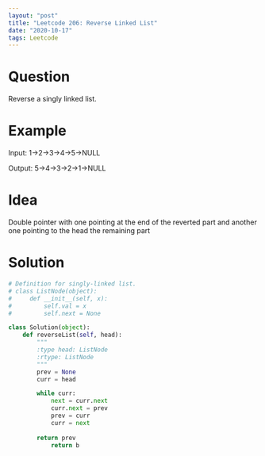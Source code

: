 ```yaml
---
layout: "post"
title: "Leetcode 206: Reverse Linked List"
date: "2020-10-17"
tags: Leetcode
---
```


# Question
Reverse a singly linked list.

# Example 
Input: 1->2->3->4->5->NULL 

Output: 5->4->3->2->1->NULL

# Idea
Double pointer with one pointing at the end of the reverted part and another one pointing to the head the remaining part

# Solution
```python
# Definition for singly-linked list.
# class ListNode(object):
#     def __init__(self, x):
#         self.val = x
#         self.next = None

class Solution(object):
    def reverseList(self, head):
        """
        :type head: ListNode
        :rtype: ListNode
        """
        prev = None
        curr = head

        while curr:
            next = curr.next
            curr.next = prev
            prev = curr
            curr = next
    
        return prev
            return b

```
